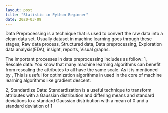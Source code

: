 ```yaml
---
layout: post
title: "Statistic in Python Beginner"
date: 2020-03-09
---
```


Data Preprocessing is a technique that is used to convert the raw data into a clean data set. Usually dataset in machine learning goes through these stages, Raw data process, Structured data, Data preprocessing, Exploration data analysis(EDA), insight, reports, Visual graphs.

The important processes in data preprocessing includes as follow:
1, Rescale data:
You know that many machine learning algorithms can benefit from rescaling the attributes to all have the same scale. As it is mentioned by  , This is useful for optimization algorithms in used in the core of machine learning algorithms like gradient descent.

2, Standardize Data:
Standardization is a useful technique to transform attributes with a Gaussian distribution and differing means and standard deviations to a standard Gaussian distribution with a mean of 0 and a standard deviation of 1